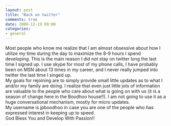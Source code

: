 ```yaml
---
layout: post
title: "Back on twitter"
comments: true
date: 2008-12-19 09:00
categories:
- general
---
```


Most people who know me realize that I am almost obsessive about how I utilize my time during the day to maximize the 8-9 hours I spend developing. This is the main reason I did not stay on twitter long the last time I signed up. I use skype for most of my phone calls, I have probably been on MSN about 13 times in my career, and I never really jumped into twitter the last time I singed up.  
My goals for rejoining are to simply provide small little updates as to what I and/or my family are doing. I realize that even just little jots of information are valuable to the people who care about what is going on with us (it is a season of change here in the Boodhoo house!!). I am not going to use it as a huge conversational mechanism, mostly for micro updates.  
My username is jpboodhoo in case you are one of the people who has expressed interest in keeping up to speed.  
God Bless You and Develop With Passion!!




